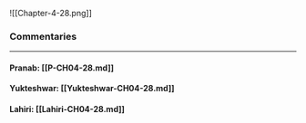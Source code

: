 ![[Chapter-4-28.png]]

### Commentaries

---

#### Pranab: [[P-CH04-28.md]]

#### Yukteshwar: [[Yukteshwar-CH04-28.md]]

#### Lahiri: [[Lahiri-CH04-28.md]]

